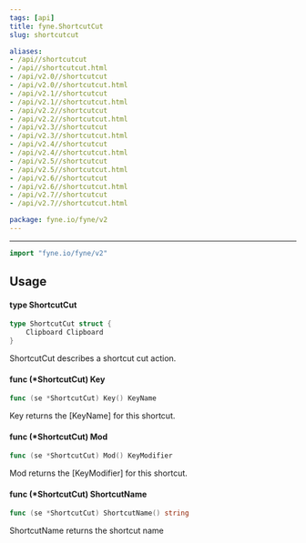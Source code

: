 ```yaml
---
tags: [api]
title: fyne.ShortcutCut
slug: shortcutcut

aliases:
- /api//shortcutcut
- /api//shortcutcut.html
- /api/v2.0//shortcutcut
- /api/v2.0//shortcutcut.html
- /api/v2.1//shortcutcut
- /api/v2.1//shortcutcut.html
- /api/v2.2//shortcutcut
- /api/v2.2//shortcutcut.html
- /api/v2.3//shortcutcut
- /api/v2.3//shortcutcut.html
- /api/v2.4//shortcutcut
- /api/v2.4//shortcutcut.html
- /api/v2.5//shortcutcut
- /api/v2.5//shortcutcut.html
- /api/v2.6//shortcutcut
- /api/v2.6//shortcutcut.html
- /api/v2.7//shortcutcut
- /api/v2.7//shortcutcut.html

package: fyne.io/fyne/v2
---
```



---
```go
import "fyne.io/fyne/v2"
```

## Usage

#### type ShortcutCut

```go
type ShortcutCut struct {
	Clipboard Clipboard
}
```

ShortcutCut describes a shortcut cut action.

#### func (*ShortcutCut) Key

```go
func (se *ShortcutCut) Key() KeyName
```
Key returns the [KeyName] for this shortcut.

#### func (*ShortcutCut) Mod

```go
func (se *ShortcutCut) Mod() KeyModifier
```
Mod returns the [KeyModifier] for this shortcut.

#### func (*ShortcutCut) ShortcutName

```go
func (se *ShortcutCut) ShortcutName() string
```
ShortcutName returns the shortcut name
